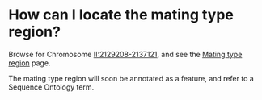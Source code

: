 # How can I locate the mating type region?
<!-- pombase_categories: Genome browser,Finding data -->

Browse for Chromosome
[II:2129208-2137121][mat], 
and see the [Mating type region](/status/mating-type-region) page.

The mating type region will soon be annotated as a feature, and refer to
a Sequence Ontology term.

[mat]: https://www.pombase.org/jbrowse/?loc=II%3A2129210..2137123&tracks=DNA%2CForward%20strand%20features%2CReverse%20strand%20features&highlight=
